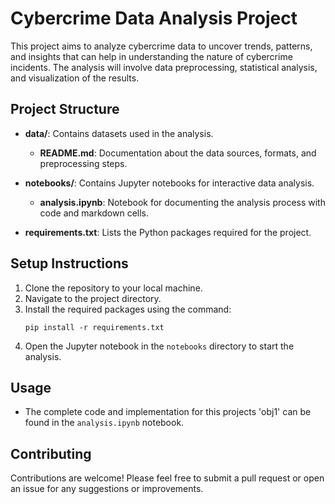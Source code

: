 # Cybercrime Data Analysis Project

This project aims to analyze cybercrime data to uncover trends, patterns, and insights that can help in understanding the nature of cybercrime incidents. The analysis will involve data preprocessing, statistical analysis, and visualization of the results.

## Project Structure

- **data/**: Contains datasets used in the analysis.
  - **README.md**: Documentation about the data sources, formats, and preprocessing steps.
  
- **notebooks/**: Contains Jupyter notebooks for interactive data analysis.
  - **analysis.ipynb**: Notebook for documenting the analysis process with code and markdown cells.
  
- **requirements.txt**: Lists the Python packages required for the project.

## Setup Instructions

1. Clone the repository to your local machine.
2. Navigate to the project directory.
3. Install the required packages using the command:
   ```
   pip install -r requirements.txt
   ```
4. Open the Jupyter notebook in the `notebooks` directory to start the analysis.

## Usage

- The complete code and implementation for this projects 'obj1' can be found in the `analysis.ipynb` notebook.

## Contributing

Contributions are welcome! Please feel free to submit a pull request or open an issue for any suggestions or improvements.